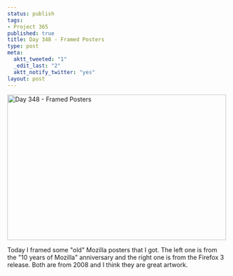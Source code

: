 ```yaml
--- 
status: publish
tags: 
- Project 365
published: true
title: Day 348 - Framed Posters
type: post
meta: 
  aktt_tweeted: "1"
  _edit_last: "2"
  aktt_notify_twitter: "yes"
layout: post
---
```

<a href="http://www.flickr.com/photos/freeed/6514331779/" title="Day 348 - Framed Posters by Fred​, on Flickr"><img src="http://farm8.staticflickr.com/7032/6514331779_979e704cd4.jpg" width="500" height="333" alt="Day 348 - Framed Posters"/></a>

Today I framed some "old" Mozilla posters that I got. The left one is from the "10 years of Mozilla" anniversary and the right one is from the Firefox 3 release. Both are from 2008 and I think they are great artwork.
